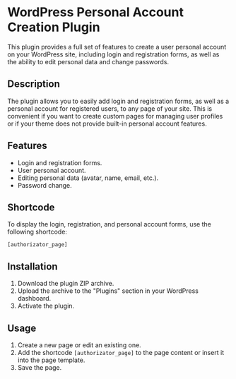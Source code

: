 # WordPress Personal Account Creation Plugin

This plugin provides a full set of features to create a user personal account on your WordPress site, including login and registration forms, as well as the ability to edit personal data and change passwords.

## Description

The plugin allows you to easily add login and registration forms, as well as a personal account for registered users, to any page of your site. This is convenient if you want to create custom pages for managing user profiles or if your theme does not provide built-in personal account features.

## Features

* Login and registration forms.
* User personal account.
* Editing personal data (avatar, name, email, etc.).
* Password change.

## Shortcode

To display the login, registration, and personal account forms, use the following shortcode:

`[authorizator_page]`

## Installation

1.  Download the plugin ZIP archive.
2.  Upload the archive to the "Plugins" section in your WordPress dashboard.
3.  Activate the plugin.

## Usage

1.  Create a new page or edit an existing one.
2.  Add the shortcode `[authorizator_page]` to the page content or insert it into the page template.
3.  Save the page.

